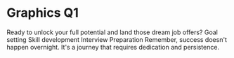 # Graphics Q1
Ready to unlock your full potential and land those dream job offers? Goal setting Skill development Interview Preparation Remember, success doesn't happen overnight. It's a journey that requires dedication and persistence.
